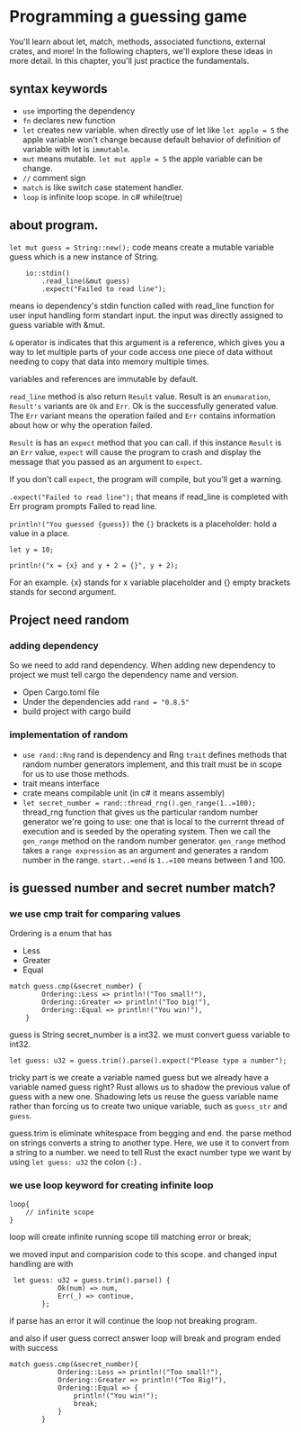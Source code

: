 # Programming a guessing game
You'll learn about let, match, methods, associated functions, external crates, and more! In the following chapters, we'll explore these ideas in more detail. In this chapter, you'll just practice the fundamentals.

## syntax keywords

- `use`     importing the dependency
- `fn`      declares new function
- `let`     creates new variable. when directly use of let like `let apple = 5` the apple variable won't change because default behavior of definition of variable with let is `immutable`.
- `mut`     means mutable. `let mut apple = 5` the apple variable can be change.
- `//` comment sign
- `match` is like switch case statement handler.
- `loop` is infinite loop scope. in c# while(true)


## about program.

``let mut guess = String::new();`` code means create a mutable variable guess which is a new instance of String.

```
    io::stdin()
        .read_line(&mut guess)
        .expect("Failed to read line");
```

means io dependency's stdin function called with read_line function for user input handling form standart input. the input was directly assigned to guess variable with &mut.

`&` operator is indicates that this argument is a reference, which gives you a way to let multiple parts of your code access one piece of data without needing to copy that data into memory multiple times.

variables and references are immutable by default.

`read_line` method is also return `Result` value. Result is an `enumaration`, `Result's` variants are `Ok` and `Err`. Ok is the successfully generated value. The `Err` variant means the operation failed and `Err` contains information about how or why the operation failed.

`Result` is has an `expect` method that you can call. if this instance `Result` is an `Err` value, `expect` will cause the program to crash and display the message that you passed as an argument to `expect`.

If you don't call `expect`, the program will compile, but you'll get a warning.

`.expect("Failed to read line");` that means if read_line is completed with Err program prompts Failed to read line.

`println!("You guessed {guess})` the `{}` brackets is a placeholder: hold a value in a place. 
```let x = 5;
let y = 10;

println!("x = {x} and y + 2 = {}", y + 2);
```
For an example. {x} stands for x variable placeholder and {} empty brackets stands for second argument.


## Project need random
### adding dependency
So we need to add rand dependency. 
When adding new dependency to project we must tell cargo the dependency name and version.
- Open Cargo.toml file
- Under the dependencies add `rand = "0.8.5"`
- build project with cargo build

### implementation of random
- `use rand::Rng` rand is dependency and Rng `trait` defines methods that random number generators implement,  and this trait must be in scope for us to use those methods.
- trait means interface
- crate means compilable unit (in c# it means assembly)
- `let secret_number = rand::thread_rng().gen_range(1..=100);`
thread_rng function that gives us the particular random number generator we're going to use: one that is local to the currernt thread of execution and is seeded by the operating system. Then we call the `gen_range` method on the random number generator. `gen_range` method takes a `range expression` as an argument and generates a random number in the range. `start..=end` is `1..=100` means between 1 and 100.


## is guessed number and secret number match?

### we use cmp trait for comparing values
Ordering is a enum that has 
- Less
- Greater
- Equal 

```
match guess.cmp(&secret_number) {
        Ordering::Less => println!("Too small!"),
        Ordering::Greater => println!("Too big!"),
        Ordering::Equal => println!("You win!"),
    }
```

guess is String secret_number is a int32. we must convert guess variable to int32.

```
let guess: u32 = guess.trim().parse().expect("Please type a number");
```
tricky part is we create a variable named guess but we already have a variable named guess right? 
Rust allows us to shadow the previous value of guess with a new one.
Shadowing lets us reuse the guess variable name rather than forcing us to create two unique variable, such as `guess_str` and `guess`.

guess.trim is eliminate whitespace from begging and end. the parse method on strings converts a string to another type. Here, we use it to convert from a string to a number. we need to tell Rust the exact number type we want by using `let guess: u32` the colon (`:`) . 

### we use loop keyword for creating infinite loop
```
loop{
    // infinite scope
}
```

loop will create infinite running scope till matching error or break;

we moved input and comparision code to this scope. and changed input handling are with
```
 let guess: u32 = guess.trim().parse() {
            Ok(num) => num,
            Err(_) => continue, 
        };
```

if parse has an error it will continue the loop not breaking program.

and also if user guess correct answer loop will break and program ended with success
```
match guess.cmp(&secret_number){
            Ordering::Less => println!("Too small!"),
            Ordering::Greater => println!("Too Big!"),
            Ordering::Equal => {
                println!("You win!");
                break;
            }
        }
```